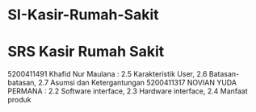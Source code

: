 # SI-Kasir-Rumah-Sakit
# SRS Kasir Rumah Sakit
5200411491 Khafid Nur Maulana : 2.5 Karakteristik User, 2.6 Batasan-batasan, 2.7 Asumsi dan Ketergantungan
5200411317 NOVIAN YUDA PERMANA : 2.2 Software interface, 2.3 Hardware interface, 2.4 Manfaat produk

